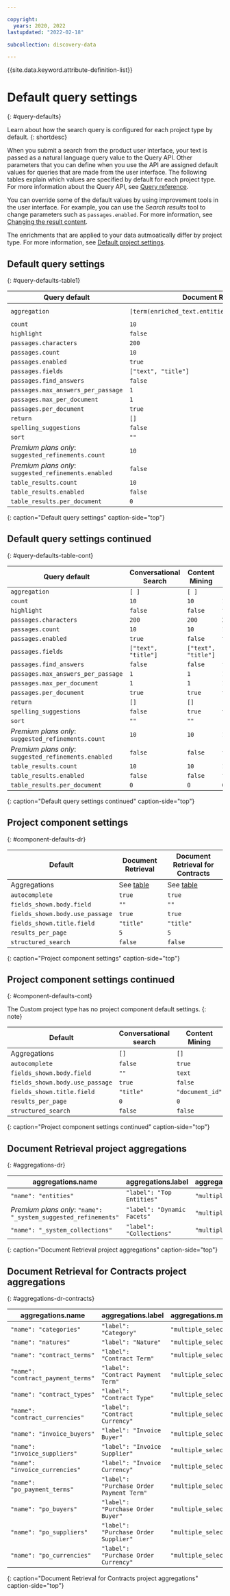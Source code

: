 ```yaml
---

copyright:
  years: 2020, 2022
lastupdated: "2022-02-18"

subcollection: discovery-data

---
```


{{site.data.keyword.attribute-definition-list}}

# Default query settings
{: #query-defaults}

Learn about how the search query is configured for each project type by default.
{: shortdesc}

When you submit a search from the product user interface, your text is passed as a natural language query value to the Query API. Other parameters that you can define when you use the API are assigned default values for queries that are made from the user interface. The following tables explain which values are specified by default for each project type. For more information about the Query API, see [Query reference](/docs/discovery-data?topic=discovery-data-query-reference).

You can override some of the default values by using improvement tools in the user interface. For example, you can use the *Search results* tool to change parameters such as `passages.enabled`. For more information, see [Changing the result content](/docs/discovery-data?topic=discovery-data-query-results#query-results-content).

The enrichments that are applied to your data autmoatically differ by project type. For more information, see [Default project settings](/docs/discovery-data?topic=discovery-data-project-defaults).

## Default query settings
{: #query-defaults-table1}

| Query default | Document Retrieval | Document Retrieval for Contracts |
|---------------|--------------------|--------------------------------- |
| `aggregation` | `[term(enriched_text.entities.text,name:entities)]` | `[term(enriched_html.contract. elements.categories.label,count:25,name:categories)]`|
| `count` | `10` | `10` |
| `highlight` | `false` | `false` |
| `passages.characters` | `200` | `200` |
| `passages.count` | `10` | `10` |
| `passages.enabled` | `true` | `true` |
| `passages.fields` | `["text", "title"]` | `["text", "title"]` |
| `passages.find_answers` | `false` | `false` |
| `passages.max_answers_per_passage` | `1` | `1` |
| `passages.max_per_document` | `1` | `1` |
| `passages.per_document` | `true` | `true` |
| `return` | `[]` | `[]` |
| `spelling_suggestions` | `false` | `true` |
| `sort` | `""` | `""` |
| *Premium plans only*: `suggested_refinements.count` | `10` | `10` |
| *Premium plans only*: `suggested_refinements.enabled` | `false` | `false` |
| `table_results.count` | `10` | `10` |
| `table_results.enabled` | `false` | `true` |
| `table_results.per_document` | `0` | `0` |
{: caption="Default query settings" caption-side="top"}

## Default query settings continued
{: #query-defaults-table-cont}

| Query default | Conversational Search | Content Mining | Custom |
|---------------|-----------------------|----------------|--------|
| `aggregation` | `[ ]` | `[ ]` | `[ ]` |
| `count` | `10`  | `10` |  `10` |
| `highlight` | `false` | `false` | `false` |
| `passages.characters` | `200`  | `200` | `200` |
| `passages.count` | `10` | `10` | `10` |
| `passages.enabled` | `true` | `false` | `true` |
| `passages.fields` | `["text", "title"]` | `["text", "title"]` | `["text", "title"]` |
| `passages.find_answers` | `false` | `false` | `false` |
| `passages.max_answers_per_passage` | `1` | `1` | `1` |
| `passages.max_per_document` | `1` | `1` | `1` |
| `passages.per_document` | `true` | `true` | `true` |
| `return` | `[]` | `[]` | `[]` |
| `spelling_suggestions` | `false` | `true` | `true` |
| `sort` | `""` | `""` | `""` |
| *Premium plans only*: `suggested_refinements.count` | `10` | `10` | `10` |
| *Premium plans only*: `suggested_refinements.enabled` | `false` | `false` | `false` |
| `table_results.count` | `10` | `10` | `10` |
| `table_results.enabled` | `false` | `false` | `false` |
| `table_results.per_document` | `0` | `0` | `0` |
{: caption="Default query settings continued" caption-side="top"}

## Project component settings
{: #component-defaults-dr}

| Default | Document Retrieval | Document Retrieval for Contracts |
|---------|--------------------|----------------------------------|
| Aggregations | See [table](#aggregations-dr) | See [table](#aggregations-dr-contracts) |
| `autocomplete` | `true` | `true` |
| `fields_shown.body.field` | `""` |  `""` |
| `fields_shown.body.use_passage` | `true` | `true` |
| `fields_shown.title.field` | `"title"` | `"title"` |
| `results_per_page` | `5`  | `5` |
| `structured_search` | `false`  | `false` |
{: caption="Project component settings" caption-side="top"}

## Project component settings continued
{: #component-defaults-cont}

The Custom project type has no project component default settings.
{: note}

| Default | Conversational search | Content Mining |
|---------|-----------------------|----------------|
| Aggregations | `[]` | `[]` |
| `autocomplete` | `false` | `true` |
| `fields_shown.body.field` | `""` | `text` |
| `fields_shown.body.use_passage` | `true` | `false` |
| `fields_shown.title.field` | `"title"` | `"document_id"` |
| `results_per_page` | `0` | `0` |
| `structured_search` | `false` | `false` |
{: caption="Project component settings continued" caption-side="top"}

## Document Retrieval project aggregations
{: #aggregations-dr}

| aggregations.name | aggregations.label | aggregations.multiple_selections_allowed |
|-------------------|--------------------|------------------------------------------|
| `"name": "entities"` | `"label": "Top Entities"`  | `"multiple_selections_allowed": false` |
| *Premium plans only*: `"name": "_system_suggested_refinements"` | `"label": "Dynamic Facets"` | `"multiple_selections_allowed": true` |
| `"name": "_system_collections"` | `"label": "Collections"` | `"multiple_selections_allowed": true` |
{: caption="Document Retrieval project aggregations" caption-side="top"}

## Document Retrieval for Contracts project aggregations
{: #aggregations-dr-contracts}

| aggregations.name | aggregations.label | aggregations.multiple_selections_allowed |
|-------------------|--------------------|------------------------------------------|
| `"name": "categories"` | `"label": "Category"` | `"multiple_selections_allowed": true` |
| `"name": "natures"` | `"label": "Nature"` | `"multiple_selections_allowed": false` |
| `"name": "contract_terms"` | `"label": "Contract Term"` | `"multiple_selections_allowed": false` |
| `"name": "contract_payment_terms"` | `"label": "Contract Payment Term"` | `"multiple_selections_allowed": false` |
| `"name": "contract_types"` | `"label": "Contract Type"` | `"multiple_selections_allowed": false` |
| `"name": "contract_currencies"` | `"label": "Contract Currency"` | `"multiple_selections_allowed": false` |
| `"name": "invoice_buyers"` | `"label": "Invoice Buyer"` | `"multiple_selections_allowed": false` |
| `"name": "invoice_suppliers"` | `"label": "Invoice Supplier"` | `"multiple_selections_allowed": false` |
| `"name": "invoice_currencies"` | `"label": "Invoice Currency"` | `"multiple_selections_allowed": false` |
| `"name": "po_payment_terms"` | `"label": "Purchase Order Payment Term"` | `"multiple_selections_allowed": false` |
| `"name": "po_buyers"` | `"label": "Purchase Order Buyer"` | `"multiple_selections_allowed": false` |
| `"name": "po_suppliers"` | `"label": "Purchase Order Supplier"` | `"multiple_selections_allowed": false` |
| `"name": "po_currencies"` | `"label": "Purchase Order Currency"` | `"multiple_selections_allowed": false` |
{: caption="Document Retrieval for Contracts project aggregations" caption-side="top"}
